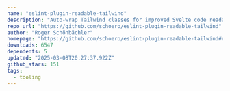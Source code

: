 ```yaml
---
name: "eslint-plugin-readable-tailwind"
description: "Auto-wrap Tailwind classes for improved Svelte code readability."
repo_url: "https://github.com/schoero/eslint-plugin-readable-tailwind"
author: "Roger Schönbächler"
homepage: "https://github.com/schoero/eslint-plugin-readable-tailwind#readme"
downloads: 6547
dependents: 5
updated: "2025-03-08T20:27:37.922Z"
github_stars: 151
tags: 
  - tooling
---
```

